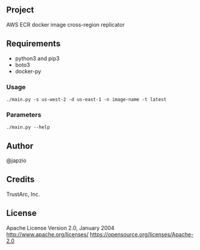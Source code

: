 ## Project

AWS ECR docker image cross-region replicator

## Requirements

* python3 and pip3
* boto3
* docker-py

### Usage

~~~
./main.py -s us-west-2 -d us-east-1 -n image-name -t latest
~~~

### Parameters

~~~
./main.py --help
~~~

## Author

@japzio

## Credits

TrustArc, Inc.

## License

Apache License
Version 2.0, January 2004
http://www.apache.org/licenses/
https://opensource.org/licenses/Apache-2.0
